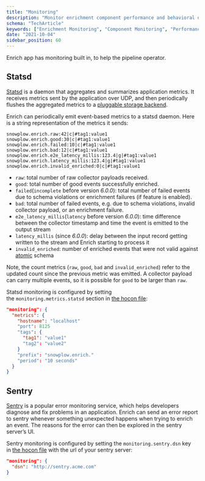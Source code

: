 ```yaml
---
title: "Monitoring"
description: "Monitor enrichment component performance and behavioral data processing health with observability tools."
schema: "TechArticle"
keywords: ["Enrichment Monitoring", "Component Monitoring", "Performance Monitoring", "Health Monitoring", "Enrichment Metrics", "System Monitoring"]
date: "2021-10-04"
sidebar_position: 60
---
```


Enrich app has monitoring built in, to help the pipeline operator.

## Statsd

[Statsd](https://github.com/statsd/statsd) is a daemon that aggregates and summarizes application metrics. It receives metrics sent by the application over UDP, and then periodically flushes the aggregated metrics to a [pluggable storage backend](https://github.com/statsd/statsd/blob/master/docs/backend.md).

Enrich can periodically emit event-based metrics to a statsd daemon. Here is a string representation of the metrics it sends:

```text
snowplow.enrich.raw:42|c|#tag1:value1
snowplow.enrich.good:30|c|#tag1:value1
snowplow.enrich.failed:10|c|#tag1:value1
snowplow.enrich.bad:12|c|#tag1:value1
snowplow.enrich.e2e_latency_millis:123.4|g|#tag1:value1
snowplow.enrich.latency_millis:123.4|g|#tag1:value1
snowplow.enrich.invalid_enriched:0|c|#tag1:value1
```

- `raw`: total number of raw collector payloads received.
- `good`: total number of good events successfully enriched.
- `failed`(`incomplete` before version *6.0.0*): total number of failed events due to schema violations or enrichment failures (if feature is enabled).
- `bad`: total number of failed events, e.g. due to schema violations, invalid collector payload, or an enrichment failure.
- `e2e_latency_millis`(`latency` before version *6.0.0*): time difference between the collector timestamp and time the event is emitted to the output stream
- `latency_millis` (since *6.0.0*): delay between the input record getting written to the stream and Enrich starting to process it
- `invalid_enriched`: number of enriched events that were not valid against [atomic](https://github.com/snowplow/iglu-central/blob/master/schemas/com.snowplowanalytics.snowplow/atomic/jsonschema/1-0-0) schema

Note, the count metrics (`raw`, `good`, `bad` and `invalid_enriched`) refer to the updated count since the previous metric was emitted. A collector payload can carry multiple events, so it is possible for `good` to be larger than `raw`.

Statsd monitoring is configured by setting the `monitoring.metrics.statsd` section in [the hocon file](/docs/api-reference/loaders-storage-targets/s3-loader/configuration-reference/index.md):

```json
"monitoring": {
  "metrics": {
    "hostname": "localhost"
    "port": 8125
    "tags": {
      "tag1": "value1"
      "tag2": "value2"
    }
    "prefix": "snowplow.enrich."
    "period": "10 seconds"
  }
}
```

## Sentry

[Sentry](https://docs.sentry.io/) is a popular error monitoring service, which helps developers diagnose and fix problems in an application. Enrich can send an error report to sentry whenever something unexpected happens when trying to enrich an event. The reasons for the error can then be explored in the sentry server’s UI.

Sentry monitoring is configured by setting the `monitoring.sentry.dsn` key in [the hocon file](/docs/api-reference/loaders-storage-targets/s3-loader/configuration-reference/index.md) with the url of your sentry server:

```json
"monitoring": {
  "dsn": "http://sentry.acme.com"
}
```
